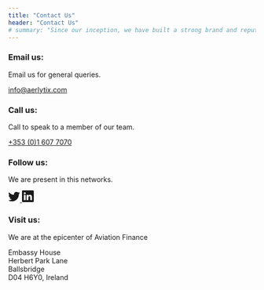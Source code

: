 ```yaml
---
title: "Contact Us"
header: "Contact Us"
# summary: "Since our inception, we have built a strong brand and reputation as one of the fastest-growing aviation finance technology companies in Ireland by hiring the right talent, continuously innovating and enhancing our products and services, and building long term partnerships with our clients."
---
```


<article>
<div class="container col-md-12">
    <div class="row row-cols-1 row-cols-md-3 mb-3 text-center">
      <div class="col mb-4">
        <div class="card h-100 mb-4 pt-5 pb-5 rounded-3 shadow-sm">
            <h3>Email us:</h3>
            <p>Email us for general queries.</p>
            <p><a class="h4" href="mailto:info@aerlytix.com">info@aerlytix.com</a></p>
        </div>
      </div>
      <div class="col mb-4">
        <div class="card h-100 mb-4 pt-5 pb-5 ps-3 pe-3 rounded-3 shadow-sm">
            <h3>Call us:</h3>
            <p>Call to speak to a member of our team.</p>
            <p><a class="h4" href="tel:0035316077070">+353 (0)1 607 7070</a></p>
        </div>
      </div>
      <div class="col mb-4">
        <div class="card h-100 mb-4 pt-5 pb-5 rounded-3 shadow-sm">
            <h3>Follow us:</h3>
            <p>We are present in this networks.</p>
            <p>
            <a class="link-dark" href="https://www.twitter.com/aerlytix">
                <svg xmlns="http://www.w3.org/2000/svg" width="24" height="24" fill="currentColor" class="bi bi-twitter" viewBox="0 0 16 16">
                <path d="M5.026 15c6.038 0 9.341-5.003 9.341-9.334 0-.14 0-.282-.006-.422A6.685 6.685 0 0 0 16 3.542a6.658 6.658 0 0 1-1.889.518 3.301 3.301 0 0 0 1.447-1.817 6.533 6.533 0 0 1-2.087.793A3.286 3.286 0 0 0 7.875 6.03a9.325 9.325 0 0 1-6.767-3.429 3.289 3.289 0 0 0 1.018 4.382A3.323 3.323 0 0 1 .64 6.575v.045a3.288 3.288 0 0 0 2.632 3.218 3.203 3.203 0 0 1-.865.115 3.23 3.23 0 0 1-.614-.057 3.283 3.283 0 0 0 3.067 2.277A6.588 6.588 0 0 1 .78 13.58a6.32 6.32 0 0 1-.78-.045A9.344 9.344 0 0 0 5.026 15z"/></svg>
            </a>
            <a class="link-dark ms-2" href="https://www.linkedin.com/company/aerlytix">
                <svg xmlns="http://www.w3.org/2000/svg" width="24" height="24" fill="currentColor" class="bi bi-linkedin" viewBox="0 0 16 16">
                <path d="M0 1.146C0 .513.526 0 1.175 0h13.65C15.474 0 16 .513 16 1.146v13.708c0 .633-.526 1.146-1.175 1.146H1.175C.526 16 0 15.487 0 14.854V1.146zm4.943 12.248V6.169H2.542v7.225h2.401zm-1.2-8.212c.837 0 1.358-.554 1.358-1.248-.015-.709-.52-1.248-1.342-1.248-.822 0-1.359.54-1.359 1.248 0 .694.521 1.248 1.327 1.248h.016zm4.908 8.212V9.359c0-.216.016-.432.08-.586.173-.431.568-.878 1.232-.878.869 0 1.216.662 1.216 1.634v3.865h2.401V9.25c0-2.22-1.184-3.252-2.764-3.252-1.274 0-1.845.7-2.165 1.193v.025h-.016a5.54 5.54 0 0 1 .016-.025V6.169h-2.4c.03.678 0 7.225 0 7.225h2.4z"/></svg>
            </a>
            </p>
        </div>
      </div>
      <div class="col-md-12 mb-4">
        <div class="card h-100 mb-4 pt-5 pb-5 rounded-3 shadow-sm">
            <h3>Visit us:</h3>
            <p>We are at the epicenter of Aviation Finance</p>
            <p>Embassy House<br/> Herbert Park Lane<br />Ballsbridge<br />D04 H6Y0, Ireland</p>
        </div>
      </div>
    </div>
</div>
</article>
